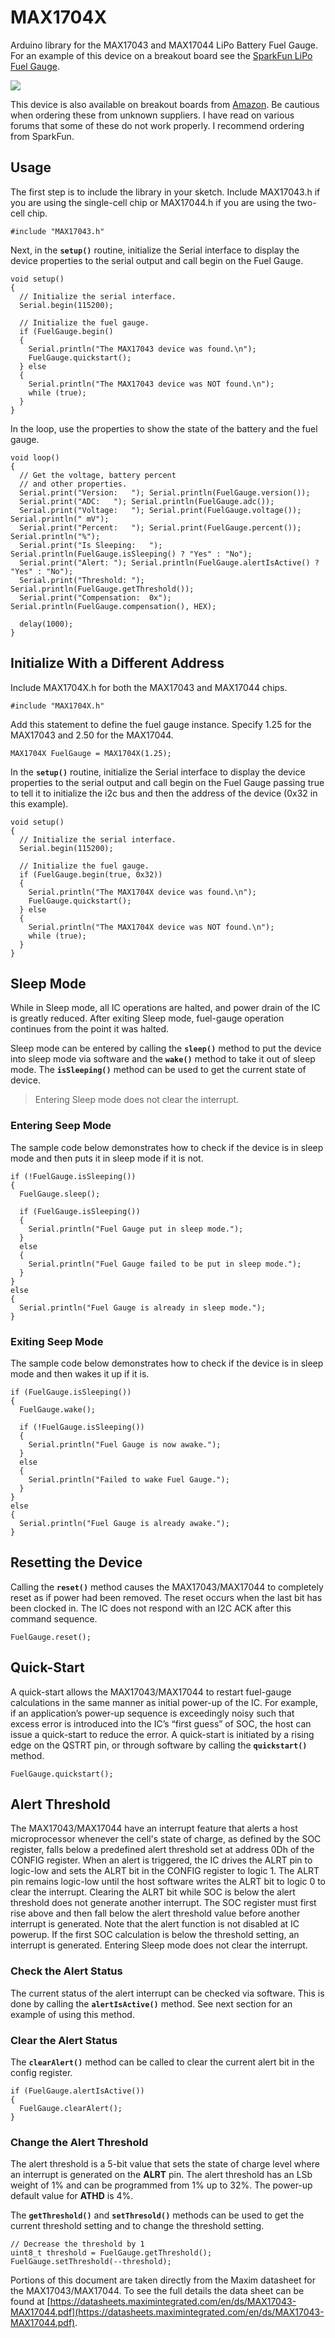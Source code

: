 # MAX1704X
Arduino library for the MAX17043 and MAX17044 LiPo Battery Fuel Gauge. For an example of this device on a breakout board see the [SparkFun LiPo Fuel Gauge](https://www.sparkfun.com/products/10617).

![](https://github.com/porrey/max1704x/blob/master/extras/SparkFunLiPoFuelGauge-small.png)

This device is also available on breakout boards from [Amazon](https://www.amazon.com/s/ref=nb_sb_noss_1?url=search-alias%3Daps&field-keywords=max17043&rh=i%3Aaps%2Ck%3Amax17043). Be cautious when ordering these from unknown suppliers. I have read on various forums that some of these do not work properly. I recommend ordering from SparkFun.

## Usage ##
The first step is to include the library in your sketch. Include MAX17043.h if you are using the single-cell chip or MAX17044.h if you are using the two-cell chip.
    
    #include "MAX17043.h"

Next, in the **`setup()`** routine, initialize the Serial interface to display the device properties to the serial output and call begin on the Fuel Gauge.

    void setup()
    {
      // Initialize the serial interface.
      Serial.begin(115200);
      
	  // Initialize the fuel gauge.
	  if (FuelGauge.begin()
	  {
	    Serial.println("The MAX17043 device was found.\n");
	    FuelGauge.quickstart();
	  } else
	  {
	    Serial.println("The MAX17043 device was NOT found.\n");
	    while (true);
	  }
    }

In the loop, use the properties to show the state of the battery and the fuel gauge.

    void loop()
    {
      // Get the voltage, battery percent
      // and other properties.
      Serial.print("Version:   "); Serial.println(FuelGauge.version());
      Serial.print("ADC:   "); Serial.println(FuelGauge.adc());
      Serial.print("Voltage:   "); Serial.print(FuelGauge.voltage()); Serial.println(" mV");
      Serial.print("Percent:   "); Serial.print(FuelGauge.percent()); Serial.println("%");
      Serial.print("Is Sleeping:   "); Serial.println(FuelGauge.isSleeping() ? "Yes" : "No");
      Serial.print("Alert: "); Serial.println(FuelGauge.alertIsActive() ? "Yes" : "No");
      Serial.print("Threshold: "); Serial.println(FuelGauge.getThreshold());
      Serial.print("Compensation:  0x"); Serial.println(FuelGauge.compensation(), HEX);
      
      delay(1000);
    }

## Initialize With a Different Address ##
Include MAX1704X.h for both the MAX17043 and MAX17044 chips.
    
    #include "MAX1704X.h"

Add this statement to define the fuel gauge instance. Specify 1.25 for the MAX17043 and 2.50 for the MAX17044.

	MAX1704X FuelGauge = MAX1704X(1.25);

In the **`setup()`** routine, initialize the Serial interface to display the device properties to the serial output and call begin on the Fuel Gauge passing true to tell it to initialize the i2c bus and then the address of the device (0x32 in this example).

    void setup()
    {
      // Initialize the serial interface.
      Serial.begin(115200);
      
	  // Initialize the fuel gauge.
	  if (FuelGauge.begin(true, 0x32))
	  {
	    Serial.println("The MAX1704X device was found.\n");
	    FuelGauge.quickstart();
	  } else
	  {
	    Serial.println("The MAX1704X device was NOT found.\n");
	    while (true);
	  }
    }

## Sleep Mode ##
While in Sleep mode, all IC operations are halted, and power drain of the IC is greatly reduced. After exiting Sleep mode, fuel-gauge operation continues from the point it was halted.

Sleep mode can be entered by calling the **`sleep()`** method to put the device into sleep mode via software and the **`wake()`** method to take it out of sleep mode. The **`isSleeping()`** method can be used to get the current state of device.

> Entering Sleep mode does not clear the interrupt.

### Entering Seep Mode ###
The sample code below demonstrates how to check if the device is in sleep mode and then puts it in sleep mode if it is not.

    if (!FuelGauge.isSleeping())
    {
      FuelGauge.sleep();
    
      if (FuelGauge.isSleeping())
      {
    	Serial.println("Fuel Gauge put in sleep mode.");
      }
      else
      {
    	Serial.println("Fuel Gauge failed to be put in sleep mode.");
      }
    }
    else
    {
      Serial.println("Fuel Gauge is already in sleep mode.");
    }


### Exiting Seep Mode ###
The sample code below demonstrates how to check if the device is in sleep mode and then wakes it up if it is.

    if (FuelGauge.isSleeping())
    {
      FuelGauge.wake();
    
      if (!FuelGauge.isSleeping())
      {
    	Serial.println("Fuel Gauge is now awake.");
      }
      else
      {
    	Serial.println("Failed to wake Fuel Gauge.");
      }
    }
    else
    {
      Serial.println("Fuel Gauge is already awake.");
    }

## Resetting the Device ##
Calling the **`reset()`** method causes the MAX17043/MAX17044 to completely reset as if power had been removed. The reset occurs when the last bit has been clocked in. The IC does not respond with an I2C ACK after this command sequence.

    FuelGauge.reset();

## Quick-Start
A quick-start allows the MAX17043/MAX17044 to restart fuel-gauge calculations in the same manner as initial power-up of the IC. For example, if an application’s power-up sequence is exceedingly noisy such that excess error is introduced into the IC’s “first guess” of SOC, the host can issue a quick-start to reduce the error. A quick-start is initiated by a rising edge on the QSTRT pin, or through software by calling the **`quickstart()`** method.

    FuelGauge.quickstart();

## Alert Threshold ##
The MAX17043/MAX17044 have an interrupt feature that alerts a host microprocessor whenever the cell's state of charge, as defined by the SOC register, falls below a predefined alert threshold set at address 0Dh of the CONFIG register. When an alert is triggered, the IC drives the ALRT pin to logic-low and sets the ALRT bit in the CONFIG register to logic 1. The ALRT pin remains logic-low until the host software writes the ALRT bit to logic 0 to clear the interrupt. Clearing the ALRT bit while SOC is below the alert threshold does not generate another interrupt. The SOC register must first rise above and then fall below the alert threshold value before another interrupt is generated. Note that the alert function is not disabled at IC powerup. If the first SOC calculation is below the threshold setting, an interrupt is generated. Entering Sleep mode does not clear the interrupt.

### Check the Alert Status ###
The current status of the alert interrupt can be checked via software. This is done by calling the **`alertIsActive()`** method. See next section for an example of using this method.

### Clear the Alert Status ###
The **`clearAlert()`** method can be called to clear the current alert bit in the config register.

    if (FuelGauge.alertIsActive())
    {
      FuelGauge.clearAlert();
    }

### Change the Alert Threshold ###
The alert threshold is a 5-bit value that sets the state of charge level where an interrupt is generated on the **ALRT** pin. The alert threshold has an LSb weight of 1% and can be programmed from 1% up to 32%. The power-up default value for **ATHD** is 4%.

The **`getThreshold()`** and **`setThresold()`** methods can be used to get the current threshold setting and to change the threshold setting.

    // Decrease the threshold by 1
    uint8_t threshold = FuelGauge.getThreshold();
    FuelGauge.setThreshold(--threshold);

Portions of this document are taken directly from the Maxim datasheet for the MAX17043/MAX17044. To see the full details the data sheet can be found at [https://datasheets.maximintegrated.com/en/ds/MAX17043-MAX17044.pdf](https://datasheets.maximintegrated.com/en/ds/MAX17043-MAX17044.pdf).
